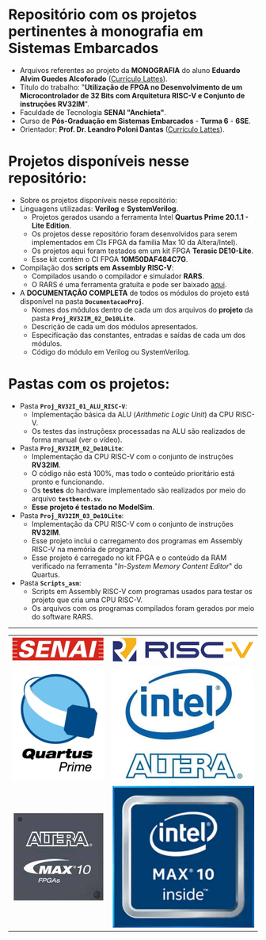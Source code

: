 # Repositório com os projetos pertinentes à monografia em Sistemas Embarcados        
 - Arquivos referentes ao projeto da **MONOGRAFIA** do aluno **Eduardo Alvim Guedes Alcoforado** ([Currículo Lattes](http://lattes.cnpq.br/0205554239317512)).      
 - Titulo do trabalho: "**Utilização de FPGA no Desenvolvimento de um Microcontrolador de 32 Bits com Arquitetura RISC-V e Conjunto de instruções RV32IM**".       
 - Faculdade de Tecnologia **SENAI "Anchieta"**.     
 - Curso de **Pós-Graduação em Sistemas Embarcados** - **Turma 6** - **6SE**.      
 - Orientador: **Prof. Dr. Leandro Poloni Dantas** ([Currículo Lattes](http://lattes.cnpq.br/6255986062207024)).      
           

# Projetos disponíveis nesse repositório:      
 - Sobre os projetos disponíveis nesse repositório:       
 - Linguagens utilizadas: **Verilog** e **SystemVerilog**.      
	- Projetos gerados usando a ferramenta Intel **Quartus Prime 20.1.1 - Lite Edition**.      
	- Os projetos desse repositório foram desenvolvidos para serem implementados em CIs FPGA da família Max 10 da Altera/Intel).      
	- Os projetos aqui foram testados em um kit FPGA **Terasic DE10-Lite**.     
	- Esse kit contém o CI FPGA **10M50DAF484C7G**.        
 - Compilação dos **scripts em Assembly RISC-V**:    
	- Compilados usando o compilador e simulador **RARS**.       
	- O RARS é uma ferramenta gratuita e pode ser baixado [aqui](https://github.com/TheThirdOne/rars/releases).     
 - A **DOCUMENTAÇÃO COMPLETA** de todos os módulos do projeto está disponível na pasta **`DocumentacaoProj`**.      
	- Nomes dos módulos dentro de cada um dos arquivos do **projeto** da pasta **`Proj_RV32IM_02_De10Lite`**.    
	- Descrição de cada um dos módulos apresentados.      
	- Especificação das constantes, entradas e saídas de cada um dos módulos.     
	- Código do módulo em Verilog ou SystemVerilog.         
          



# Pastas com os projetos:      
 - Pasta **`Proj_RV32I_01_ALU_RISC-V`**:       
	- Implementação básica da ALU (_Arithmetic Logic Unit_) da CPU RISC-V.     
	- Os testes das instruçõesx processadas na ALU são realizados de forma manual (ver o vídeo).       
 - Pasta **`Proj_RV32IM_02_De10Lite`**:     
	- Implementação da CPU RISC-V com o conjunto de instruções **RV32IM**.     
	- O código não está 100%, mas todo o conteúdo prioritário está pronto e funcionando.      
	- Os **testes** do hardware implementado são realizados por meio do arquivo **`testbench.sv`**.      
	- **Esse projeto é testado no ModelSim**.      
- Pasta **`Proj_RV32IM_03_De10Lite`**:     
	- Implementação da CPU RISC-V com o conjunto de instruções **RV32IM**.     
	- Esse projeto inclui o carregamento dos programas em Assembly RISC-V na memória de programa.      
	- Esse projeto é carregado no kit FPGA e o conteúdo da RAM verificado na ferramenta "_In-System Memory Content Editor_" do Quartus.      
 - Pasta **`Scripts_asm`**:     
	- Scripts em Assembly RISC-V com programas usados para testar os projeto que cria uma CPU RISC-V.         
	- Os arquivos com os programas compilados foram gerados por meio do software RARS.       
	 
---      
        
|    |    |
| :---: | :---: |
| ![SENAI](./Imagens/Logo_SENAI.jpg) | ![RISC-V](./Imagens/logo_riscv.png) |
| ![Quartus Prime](./Imagens/Logo_Quartus.png) | ![Altera e Intel](./Imagens/Logo_Intel_Altera.jpg) |
| ![MAX 10](./Imagens/Logo_Max10_Altera.jpg) | ![MAX 10](./Imagens/Logo_MAX10_Intel.png) |
        